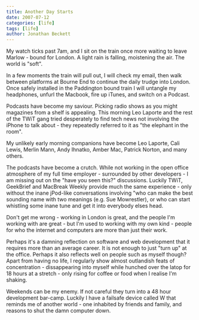 ```yaml
---
title: Another Day Starts
date: 2007-07-12
categories: [life]
tags: [life]
author: Jonathan Beckett
---
```


My watch ticks past 7am, and I sit on the train once more waiting to leave Marlow - bound for London. A light rain is falling, moistening the air. The world is "soft".

In a few moments the train will pull out, I will check my email, then walk between platforms at Bourne End to continue the daily trudge into London. Once safely installed in the Paddington bound train I will untangle my headphones, unfurl the Macbook, fire up iTunes, and switch on a Podcast.

Podcasts have become my saviour. Picking radio shows as you might magazines from a shelf is appealing. This morning Leo Laporte and the rest of the TWiT gang tried desperately to find tech news not involving the iPhone to talk about - they repeatedly referred to it as "the elephant in the room".

My unlikely early morning companions have become Leo Laporte, Cali Lewis, Merlin Mann, Andy Ihnatko, Amber Mac, Patrick Norton, and many others.

The podcasts have become a crutch. While not working in the open office atmosphere of my full time employer - surrounded by other developers - I am missing out on the "have you seen this?" discussions. Luckily TWiT, GeekBrief and MacBreak Weekly provide much the same experience - only without the inane jPod-like conversations involving "who can make the best sounding name with two meanings (e.g. Sue Mowrestler), or who can start whistling some inane tune and get it into everybody elses head.

Don't get me wrong - working in London is great, and the people I'm working with are great - but I'm used to working with my own kind - people for who the internet and computers are more than just their work.

Perhaps it's a damning reflection on software and web development that it requires more than an average career. It is not enough to just "turn up" at the office. Perhaps it also reflects well on people such as myself though? Apart from having no life, I regularly show almost outlandish feats of concentration - dissappearing into myself while hunched over the latop for 18 hours at a stretch - only rising for coffee or food when I realise I'm shaking.

Weekends can be my enemy. If not careful they turn into a 48 hour development bar-camp. Luckily I have a failsafe device called W that reminds me of another world - one inhabited by friends and family, and reasons to shut the damn computer down.